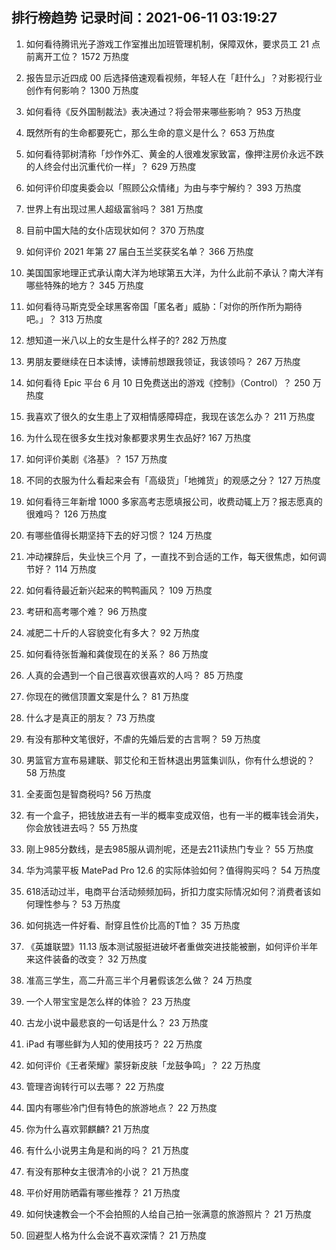 
## 排行榜趋势 记录时间：2021-06-11 03:19:27
  
  1. 如何看待腾讯光子游戏工作室推出加班管理机制，保障双休，要求员工 21 点前离开工位？ 1572 万热度
    
  2. 报告显示近四成 00 后选择倍速观看视频，年轻人在「赶什么」？对影视行业创作有何影响？ 1300 万热度
    
  3. 如何看待《反外国制裁法》表决通过？将会带来哪些影响？ 953 万热度
    
  4. 既然所有的生命都要死亡，那么生命的意义是什么？ 653 万热度
    
  5. 如何看待郭树清称「炒作外汇、黄金的人很难发家致富，像押注房价永远不跌的人终会付出沉重代价一样」？ 629 万热度
    
  6. 如何评价印度奥委会以「照顾公众情绪」为由与李宁解约？ 393 万热度
    
  7. 世界上有出现过黑人超级富翁吗？ 381 万热度
    
  8. 目前中国大陆的女仆店现状如何？ 370 万热度
    
  9. 如何评价 2021 年第 27 届白玉兰奖获奖名单？ 366 万热度
    
  10. 美国国家地理正式承认南大洋为地球第五大洋，为什么此前不承认？南大洋有哪些特殊的地方？ 345 万热度
    
  11. 如何看待马斯克受全球黑客帝国「匿名者」威胁：「对你的所作所为期待吧。」？ 313 万热度
    
  12. 想知道一米八以上的女生是什么样子的? 282 万热度
    
  13. 男朋友要继续在日本读博，读博前想跟我领证，我该领吗？ 267 万热度
    
  14. 如何看待 Epic 平台 6 月 10 日免费送出的游戏《控制》（Control）？ 250 万热度
    
  15. 我喜欢了很久的女生患上了双相情感障碍症，我现在该怎么办？ 211 万热度
    
  16. 为什么现在很多女生找对象都要求男生衣品好? 167 万热度
    
  17. 如何评价美剧《洛基》？ 157 万热度
    
  18. 不同的衣服为什么看起来会有「高级货」「地摊货」的观感之分？ 127 万热度
    
  19. 如何看待三年新增 1000 多家高考志愿填报公司，收费动辄上万？报志愿真的很难吗？ 126 万热度
    
  20. 有哪些值得长期坚持下去的好习惯？ 124 万热度
    
  21. 冲动裸辞后，失业快三个月 了，一直找不到合适的工作，每天很焦虑，如何调节好？ 114 万热度
    
  22. 如何看待最近新兴起来的鸭鸭画风？ 109 万热度
    
  23. 考研和高考哪个难？ 96 万热度
    
  24. 减肥二十斤的人容貌变化有多大？ 92 万热度
    
  25. 如何看待张哲瀚和龚俊现在的关系？ 86 万热度
    
  26. 人真的会遇到一个自己很喜欢很喜欢的人吗？ 85 万热度
    
  27. 你现在的微信顶置文案是什么？ 81 万热度
    
  28. 什么才是真正的朋友？ 73 万热度
    
  29. 有没有那种文笔很好，不虐的先婚后爱的古言啊？ 59 万热度
    
  30. 男篮官方宣布易建联、郭艾伦和王哲林退出男篮集训队，你有什么想说的？ 58 万热度
    
  31. 全麦面包是智商税吗? 56 万热度
    
  32. 有一个盒子，把钱放进去有一半的概率变成双倍，也有一半的概率钱会消失，你会放钱进去吗？ 55 万热度
    
  33. 刚上985分数线，是去985服从调剂呢，还是去211读热门专业？ 55 万热度
    
  34. 华为鸿蒙平板 MatePad Pro 12.6 的实际体验如何？值得购买吗？ 54 万热度
    
  35. 618活动过半，电商平台活动频频加码，折扣力度实际情况如何？消费者该如何理性参与？ 53 万热度
    
  36. 如何挑选一件好看、耐穿且性价比高的T恤？ 35 万热度
    
  37. 《英雄联盟》11.13 版本测试服挺进破坏者重做突进技能被删，如何评价半年来这件装备的改变？ 32 万热度
    
  38. 准高三学生，高二升高三半个月暑假该怎么做？ 24 万热度
    
  39. 一个人带宝宝是怎么样的体验？ 23 万热度
    
  40. 古龙小说中最悲哀的一句话是什么？ 23 万热度
    
  41. iPad 有哪些鲜为人知的使用技巧？ 22 万热度
    
  42. 如何评价《王者荣耀》蒙犽新皮肤「龙鼓争鸣」？ 22 万热度
    
  43. 管理咨询转行可以去哪？ 22 万热度
    
  44. 国内有哪些冷门但有特色的旅游地点？ 22 万热度
    
  45. 你为什么喜欢郭麒麟? 21 万热度
    
  46. 有什么小说男主角是和尚的吗？ 21 万热度
    
  47. 有没有那种女主很清冷的小说？ 21 万热度
    
  48. 平价好用防晒霜有哪些推荐？ 21 万热度
    
  49. 如何快速教会一个不会拍照的人给自己拍一张满意的旅游照片？ 21 万热度
    
  50. 回避型人格为什么会说不喜欢深情？ 21 万热度
    